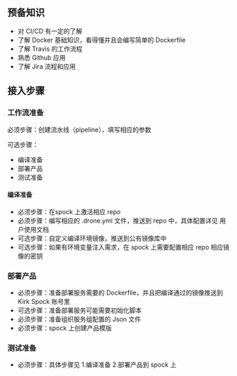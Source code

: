 ## 预备知识

 - 对 CI/CD 有一定的了解
 - 了解 Docker 基础知识，看得懂并且会编写简单的 Dockerfile
 - 了解 Travis 的工作流程
 - 熟悉 Github 应用
 - 了解 Jira 流程和应用

## 接入步骤
### 工作流准备

必须步骤：创建流水线（pipeline），填写相应的参数

可选步骤：
 - 编译准备
 - 部署产品
 - 测试准备

#### 编译准备

- 必须步骤：在spock 上激活相应 repo
- 必须步骤：编写相应的 .drone.yml 文件，推送到 repo 中，具体配置详见 用户使用文档
- 可选步骤：自定义编译环境镜像，推送到公有镜像库中
- 可选步骤：如果有环境变量注入需求，在 spock 上需要配置相应 repo 相应镜像的密钥

### 部署产品

- 必须步骤：准备部署服务需要的 Dockerfile，并且把编译通过的镜像推送到 Kirk Spock 账号里
- 可选步骤：准备部署服务可能需要初始化脚本
- 必须步骤：准备组织服务组配置的 Json 文件
- 必须步骤：spock 上创建产品模版

### 测试准备

- 必须步骤：具体步骤见 1.编译准备 2.部署产品到 spock 上
